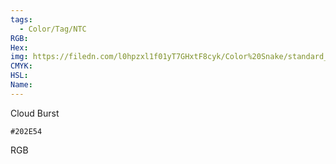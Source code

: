 ```yaml
---
tags:
  - Color/Tag/NTC
RGB:
Hex:
img: https://filedn.com/l0hpzxl1f01yT7GHxtF8cyk/Color%20Snake/standard_csv_to_svg/%23/202E54.svg
CMYK:
HSL:
Name:
---
```

Cloud Burst
```palette
#202E54
```
RGB
